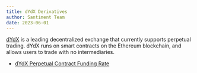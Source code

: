 ```yaml
---
title: dYdX Derivatives
author: Santiment Team
date: 2023-06-01
---
```


[dYdX](https://dydx.exchange/) is a leading decentralized exchange that currently supports perpetual trading. dYdX runs on smart contracts on the Ethereum blockchain, and allows users to trade with no intermediaries.

- [dYdX Perpetual Contract Funding Rate](/metrics/dydx/dydx-perpetual-funding-rate)
